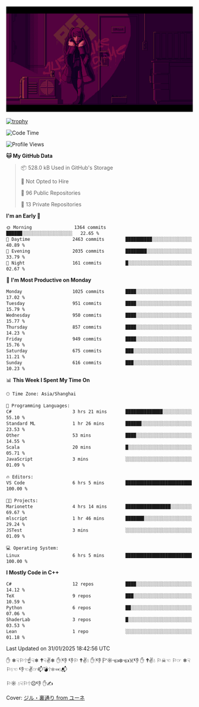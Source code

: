 ![](imgs/main.png)

[![trophy](https://github-profile-trophy.vercel.app/?username=NeilKleistGao&theme=dracula)](https://github.com/ryo-ma/github-profile-trophy)

<!--START_SECTION:waka-->
![Code Time](http://img.shields.io/badge/Code%20Time-1%2C598%20hrs%2051%20mins-blue)

![Profile Views](http://img.shields.io/badge/Profile%20Views-0-blue)

**🐱 My GitHub Data** 

> 📦 528.0 kB Used in GitHub's Storage 
 > 
> 🚫 Not Opted to Hire
 > 
> 📜 96 Public Repositories 
 > 
> 🔑 13 Private Repositories 
 > 
**I'm an Early 🐤** 

```text
🌞 Morning                1364 commits        ██████░░░░░░░░░░░░░░░░░░░   22.65 % 
🌆 Daytime                2463 commits        ██████████░░░░░░░░░░░░░░░   40.89 % 
🌃 Evening                2035 commits        ████████░░░░░░░░░░░░░░░░░   33.79 % 
🌙 Night                  161 commits         █░░░░░░░░░░░░░░░░░░░░░░░░   02.67 % 
```
📅 **I'm Most Productive on Monday** 

```text
Monday                   1025 commits        ████░░░░░░░░░░░░░░░░░░░░░   17.02 % 
Tuesday                  951 commits         ████░░░░░░░░░░░░░░░░░░░░░   15.79 % 
Wednesday                950 commits         ████░░░░░░░░░░░░░░░░░░░░░   15.77 % 
Thursday                 857 commits         ████░░░░░░░░░░░░░░░░░░░░░   14.23 % 
Friday                   949 commits         ████░░░░░░░░░░░░░░░░░░░░░   15.76 % 
Saturday                 675 commits         ███░░░░░░░░░░░░░░░░░░░░░░   11.21 % 
Sunday                   616 commits         ███░░░░░░░░░░░░░░░░░░░░░░   10.23 % 
```


📊 **This Week I Spent My Time On** 

```text
🕑︎ Time Zone: Asia/Shanghai

💬 Programming Languages: 
C#                       3 hrs 21 mins       ██████████████░░░░░░░░░░░   55.10 % 
Standard ML              1 hr 26 mins        ██████░░░░░░░░░░░░░░░░░░░   23.53 % 
Other                    53 mins             ████░░░░░░░░░░░░░░░░░░░░░   14.55 % 
Scala                    20 mins             █░░░░░░░░░░░░░░░░░░░░░░░░   05.71 % 
JavaScript               3 mins              ░░░░░░░░░░░░░░░░░░░░░░░░░   01.09 % 

🔥 Editors: 
VS Code                  6 hrs 5 mins        █████████████████████████   100.00 % 

🐱‍💻 Projects: 
Marionette               4 hrs 14 mins       █████████████████░░░░░░░░   69.67 % 
mlscript                 1 hr 46 mins        ███████░░░░░░░░░░░░░░░░░░   29.24 % 
JSTest                   3 mins              ░░░░░░░░░░░░░░░░░░░░░░░░░   01.09 % 

💻 Operating System: 
Linux                    6 hrs 5 mins        █████████████████████████   100.00 % 
```

**I Mostly Code in C++** 

```text
C#                       12 repos            ████░░░░░░░░░░░░░░░░░░░░░   14.12 % 
TeX                      9 repos             ███░░░░░░░░░░░░░░░░░░░░░░   10.59 % 
Python                   6 repos             ██░░░░░░░░░░░░░░░░░░░░░░░   07.06 % 
ShaderLab                3 repos             █░░░░░░░░░░░░░░░░░░░░░░░░   03.53 % 
Lean                     1 repo              ░░░░░░░░░░░░░░░░░░░░░░░░░   01.18 % 
```




 Last Updated on 31/01/2025 18:42:56 UTC
<!--END_SECTION:waka-->

✋ ❄☟⚐🕆☝☟❄ 🕈☟✌❄ ✋🕯👎 👎⚐ 🕈✌💧 ✋🕯👎 🏱☼☜❄☜☠👎 ✋ 🕈✌💧 ⚐☠☜ ⚐☞ ❄☟⚐💧☜ 👎☜✌☞📫💣🕆❄☜💧📬

⚐☼ 💧☟⚐🕆☹👎 ✋✍

Cover: [ジル・裏通り from ユーネ](https://www.pixiv.net/artworks/62127066)
